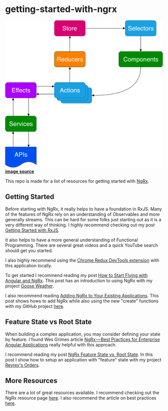 # getting-started-with-ngrx

![flow](./flow.png)
**[image source](https://indepth.dev/how-to-start-flying-with-angular-and-ngrx/)**

This repo is made for a list of resources for getting started with [NgRx](https://ngrx.io/).

## Getting Started

Before starting with NgRx, it really helps to have a foundation in RxJS. Many of the features of NgRx rely on an understanding of Observables and more generally streams. This can be hard for some folks just starting out as it is a very different way of thinking. I highly recommend checking out my post [Getting Started with RxJS](https://rhythmandbinary.com/post/Getting_Started_with_RxJS).

It also helps to have a more general understanding of Functional Programming. There are several great videos and a quick YouTube search should get you started.

I also highly recommend using the [Chrome Redux DevTools extension](https://chrome.google.com/webstore/detail/redux-devtools/lmhkpmbekcpmknklioeibfkpmmfibljd?hl=en) with this application locally.

To get started I recommend reading my post [How to Start Flying with Angular and NgRx](https://indepth.dev/how-to-start-flying-with-angular-and-ngrx/). This post has an introduction to using NgRx with my project [Goose Weather](https://github.com/andrewevans0102/goose-weather).

I also recommend reading [Adding NgRx to Your Existing Applications](https://indepth.dev/adding-ngrx-to-your-existing-applications/). This post shows hows to add NgRx while also using the new "create" functions with my GitHub project [here](https://github.com/andrewevans0102/to-do-with-ngrx).

## Feature State vs Root State

When building a complex application, you may consider defining your state by feature. I found Wes Grimes article [NgRx — Best Practices for Enterprise Angular Applications](https://wesleygrimes.com/angular/2018/05/30/ngrx-best-practices-for-enterprise-angular-applications) really helpful with this approach.

I recommend reading my post [NgRx Feature State vs. Root State](https://rhythmandbinary.com/post/2020-06-22-ngrx-feature-state-vs-root-state). In this post I show how to setup an application with "feature" state with my project [Reyrey's Orders](https://www.github.com/andrewevans0102/reyreys-orders).

## More Resources

There are a lot of great resources available. I recommend checking out the NgRx resource page [here](https://ngrx.io/resources). I also recommend the article on best practices [here](https://wesleygrimes.com/angular/2018/05/30/ngrx-best-practices-for-enterprise-angular-applications).
